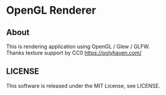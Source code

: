 # OpenGL Renderer
## About
This is rendering application using OpenGL / Glew / GLFW.  
Thanks texture support by CC0 https://polyhaven.com/  

## LICENSE
This software is released under the MIT License, see LICENSE.